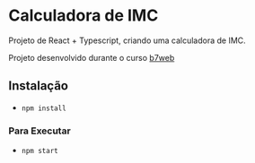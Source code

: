 # Calculadora de IMC 

Projeto de React + Typescript, criando uma calculadora de IMC.

Projeto desenvolvido durante o curso [b7web](https://b7web.com.br)

## Instalação 
- `npm install`

### Para Executar
- `npm start`

<!-- Ajustes gerais -->